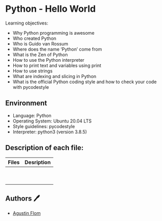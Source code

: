 # Python - Hello World

Learning objectives:

* Why Python programming is awesome
* Who created Python
* Who is Guido van Rossum
* Where does the name ‘Python’ come from
* What is the Zen of Python
* How to use the Python interpreter
* How to print text and variables using print
* How to use strings
* What are indexing and slicing in Python
* What is the official Python coding style and how to check your code with pycodestyle

## Environment

* Language: Python
* Operating System: Ubuntu 20.04 LTS
* Style guidelines: pycodestyle
* Interpreter: python3 (version 3.8.5)

## Description of each file:

 | Files          |Desription
 |:----------------|:-------------------------------:|
 | |
 | |
 | |
 | |
 | |
 | |
 | |
 | |
 | |

## Authors :pen:

 * [Agustin Flom](https://www.linkedin.com/in/agustin-f/)

